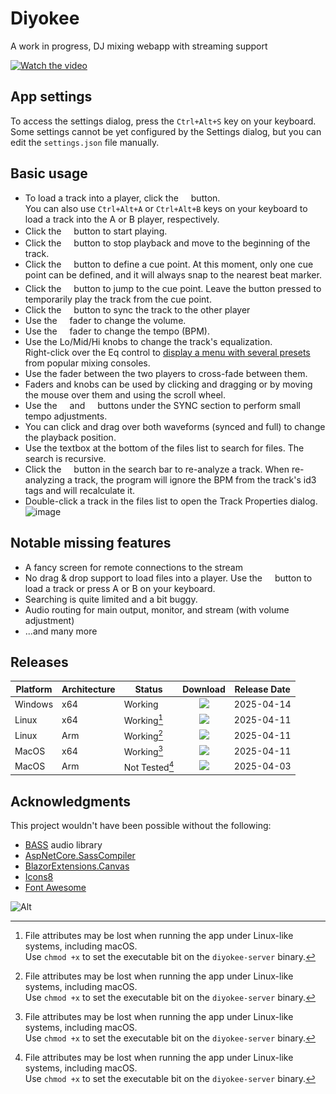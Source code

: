 # Diyokee
A work in progress, DJ mixing webapp with streaming support

[![Watch the video](https://xfx.net/ftp/diyokee-releases/diyokee-s3.png)](https://xfx.net/ftp/diyokee-releases/diyokee-v1.mp4)

## App settings

To access the settings dialog, press the `Ctrl+Alt+S` key on your keyboard.  
Some settings cannot be yet configured by the Settings dialog, but you can edit the `settings.json` file manually.

## Basic usage

- To load a track into a player, click the <img src="https://raw.githubusercontent.com/morphx666/Diyokee/refs/heads/master/wwwroot/images/readme/eject.svg" width="12"> button.  
  You can also use `Ctrl+Alt+A` or `Ctrl+Alt+B` keys on your keyboard to load a track into the A or B player, respectively.
- Click the <img src="https://raw.githubusercontent.com/morphx666/Diyokee/refs/heads/master/wwwroot/images/readme/play.svg" width="12"> button to start playing.
- Click the <img src="https://raw.githubusercontent.com/morphx666/Diyokee/refs/heads/master/wwwroot/images/readme/stop.svg" width="12"> button to stop playback and move to the beginning of the track.
- Click the <img src="https://raw.githubusercontent.com/morphx666/Diyokee/refs/heads/master/wwwroot/images/readme/down-left-and-up-right-to-center.svg" width="12"> button to define a cue point. At this moment, only one cue point can be defined, and it will always snap to the nearest beat marker.
- Click the <img src="https://raw.githubusercontent.com/morphx666/Diyokee/refs/heads/master/wwwroot/images/readme/forward-step.svg" width="12"> button to jump to the cue point. Leave the button pressed to temporarily play the track from the cue point.
- Click the <img src="https://raw.githubusercontent.com/morphx666/Diyokee/refs/heads/master/wwwroot/images/readme/arrow-right-from-bracket.svg" width="12"> button to sync the track to the other player
- Use the <img src="https://raw.githubusercontent.com/morphx666/Diyokee/refs/heads/master/wwwroot/images/readme/volume-high.svg" width="12"> fader to change the volume.
- Use the <img src="https://raw.githubusercontent.com/morphx666/Diyokee/refs/heads/master/wwwroot/images/readme/music.svg" width="12"> fader to change the tempo (BPM).
- Use the Lo/Mid/Hi knobs to change the track's equalization.  
  Right-click over the Eq control to [display a menu with several presets](http:/xfx.net/ftp/diyokee-releases/diyokee-switch-eq-profiles.mp4) from popular mixing consoles.
- Use the fader between the two players to cross-fade between them.
- Faders and knobs can be used by clicking and dragging or by moving the mouse over them and using the scroll wheel.
- Use the <img src="https://raw.githubusercontent.com/morphx666/Diyokee/refs/heads/master/wwwroot/images/readme/left-long.svg" width="12"> and <img src="https://raw.githubusercontent.com/morphx666/Diyokee/refs/heads/master/wwwroot/images/readme/right-long.svg" width="12"> buttons under the SYNC section to perform small tempo adjustments.
- You can click and drag over both waveforms (synced and full) to change the playback position.
- Use the textbox at the bottom of the files list to search for files. The search is recursive.
- Click the <img src="https://raw.githubusercontent.com/morphx666/Diyokee/refs/heads/master/wwwroot/images/readme/arrow-rotate-right.svg" width="12"> button in the search bar to re-analyze a track. When re-analyzing a track, the program will ignore the BPM from the track's id3 tags and will recalculate it.
- Double-click a track in the files list to open the Track Properties dialog.
  ![image](https://github.com/user-attachments/assets/fda34783-9973-49c9-8210-37f331cb5c5c)

## Notable missing features

- A fancy screen for remote connections to the stream
- No drag & drop support to load files into a player.
  Use the <img src="https://raw.githubusercontent.com/morphx666/Diyokee/refs/heads/master/wwwroot/images/readme/eject.svg" width="12"> button to load a track or press A or B on your keyboard.
- Searching is quite limited and a bit buggy.
- Audio routing for main output, monitor, and stream (with volume adjustment)
- ...and many more

## Releases

Platform|Architecture|Status|Download|Release Date
---|---|---|:---:|---
Windows|x64|Working|[<img src="https://xfx.net/ftp/diyokee-releases/dlicon.png">](https://xfx.net/ftp/diyokee-releases/diyokee-win-x64.zip)|2025-04-14
Linux|x64|Working[^1]|[<img src="https://xfx.net/ftp/diyokee-releases/dlicon.png">](https://xfx.net/ftp/diyokee-releases/diyokee-linux-x64.zip)|2025-04-11
Linux|Arm|Working[^1]|[<img src="https://xfx.net/ftp/diyokee-releases/dlicon.png">](https://xfx.net/ftp/diyokee-releases/diyokee-linux-arm64.zip)|2025-04-11
MacOS|x64|Working[^1]|[<img src="https://xfx.net/ftp/diyokee-releases/dlicon.png">](https://xfx.net/ftp/diyokee-releases/diyokee-osx-x64.zip)|2025-04-11
MacOS|Arm|Not Tested[^1]|[<img src="https://xfx.net/ftp/diyokee-releases/dlicon.png">](https://xfx.net/ftp/diyokee-releases/diyokee-osx-arm64.zip)|2025-04-03

## Acknowledgments

This project wouldn't have been possible without the following:
- [BASS](https://www.un4seen.com/bass.html) audio library
- [AspNetCore.SassCompiler](https://github.com/koenvzeijl/AspNetCore.SassCompiler)
- [BlazorExtensions.Canvas](https://github.com/BlazorExtensions/Canvas)
- [Icons8](https://icons8.com/)
- [Font Awesome](https://fontawesome.com/)

![Alt](https://repobeats.axiom.co/api/embed/c2c1360a9361b0aa67fab23ec95bcf536a4421b4.svg "Repobeats analytics image")

[^1]: File attributes may be lost when running the app under Linux-like systems, including macOS.  
Use `chmod +x` to set the executable bit on the `diyokee-server` binary.
